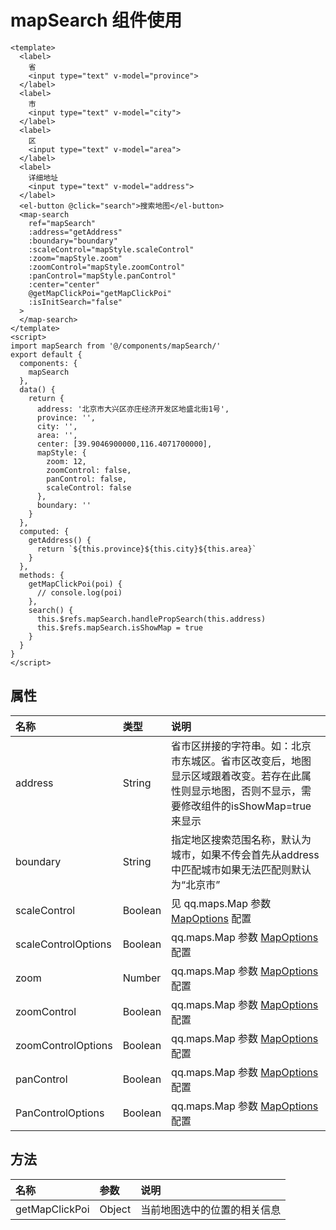 # mapSearch 组件使用

```vue
<template>
  <label>
    省
    <input type="text" v-model="province">
  </label>
  <label>
    市
    <input type="text" v-model="city">
  </label>
  <label>
    区
    <input type="text" v-model="area">
  </label>
  <label>
    详细地址
    <input type="text" v-model="address">
  </label>
  <el-button @click="search">搜索地图</el-button>
  <map-search
    ref="mapSearch" 
    :address="getAddress"
    :boundary="boundary"
    :scaleControl="mapStyle.scaleControl"
    :zoom="mapStyle.zoom"
    :zoomControl="mapStyle.zoomControl"
    :panControl="mapStyle.panControl"
    :center="center"
    @getMapClickPoi="getMapClickPoi"
    :isInitSearch="false"
  >
  </map-search>
</template>
<script>
import mapSearch from '@/components/mapSearch/'
export default {
  components: {
    mapSearch
  },
  data() {
    return {
      address: '北京市大兴区亦庄经济开发区地盛北街1号',
      province: '',
      city: '',
      area: '',
      center: [39.9046900000,116.4071700000],
      mapStyle: {
        zoom: 12,
        zoomControl: false,
        panControl: false,
        scaleControl: false
      },
      boundary: ''
    }
  },
  computed: {
    getAddress() {
      return `${this.province}${this.city}${this.area}`
    }
  },
  methods: {
    getMapClickPoi(poi) {
      // console.log(poi)
    },
    search() {
      this.$refs.mapSearch.handlePropSearch(this.address)
      this.$refs.mapSearch.isShowMap = true 
    }
  }
}
</script>
```

## 属性

| 名称 | 类型 | 说明 |
| :----- | :---- | :---- |
| address | String | 省市区拼接的字符串。如：北京市东城区。省市区改变后，地图显示区域跟着改变。若存在此属性则显示地图，否则不显示，需要修改组件的isShowMap=true来显示 |
| boundary | String | 指定地区搜索范围名称，默认为城市，如果不传会首先从address中匹配城市如果无法匹配则默认为“北京市” |
| scaleControl | Boolean | 见 qq.maps.Map 参数 [MapOptions](https://lbs.qq.com/javascript_v2/doc/mapoptions.html) 配置 |
| scaleControlOptions | Boolean |  qq.maps.Map 参数 [MapOptions](https://lbs.qq.com/javascript_v2/doc/mapoptions.html) 配置 |
| zoom | Number | qq.maps.Map 参数 [MapOptions](https://lbs.qq.com/javascript_v2/doc/mapoptions.html) 配置 |
| zoomControl | Boolean |  qq.maps.Map 参数 [MapOptions](https://lbs.qq.com/javascript_v2/doc/mapoptions.html) 配置 |
| zoomControlOptions | Boolean |  qq.maps.Map 参数 [MapOptions](https://lbs.qq.com/javascript_v2/doc/mapoptions.html) 配置 |
| panControl | Boolean |  qq.maps.Map 参数 [MapOptions](https://lbs.qq.com/javascript_v2/doc/mapoptions.html) 配置|
| PanControlOptions | Boolean |  qq.maps.Map 参数 [MapOptions](https://lbs.qq.com/javascript_v2/doc/mapoptions.html) 配置 |

## 方法

| 名称 | 参数 | 说明 |
| :-----| :---- | :---- |
| getMapClickPoi | Object | 当前地图选中的位置的相关信息 |